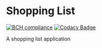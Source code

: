 # Shopping List
[![BCH compliance](https://bettercodehub.com/edge/badge/mayokunthefirst/Shopping-List?branch=master)](https://bettercodehub.com/) [![Codacy Badge](https://api.codacy.com/project/badge/Grade/4d9a7a6797fe41e782d85d4c37e3bec5)](https://www.codacy.com/manual/mayokunthefirst/Shopping-List?utm_source=github.com&amp;utm_medium=referral&amp;utm_content=mayokunthefirst/Shopping-List&amp;utm_campaign=Badge_Grade)

A shopping list application
